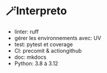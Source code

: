 # 🪄Interpreto

- linter: ruff
- gérer les environnements avec: UV
- test: pytest et coverage
- CI: precomit & actiongithub
- doc: mkdocs
- Python: 3.8 à 3.12
